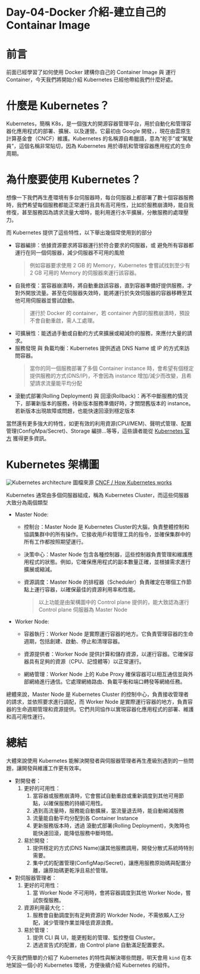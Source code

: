 # Day-04-Docker 介紹-建立自己的 Containar Image

# 前言
前面已經學習了如何使用 Docker 建構你自己的 Container Image 與 運行 Container，今天我們將開始介紹 Kubernetes 已經他帶給我們什麼好處。

# 什麼是 Kubernetes？
Kubernetes，簡稱 K8s，是一個強大的開源容器管理平台，用於自動化和管理容器化應用程式的部署、擴展、以及運營。它最初由 Google 開發，，現在由雲原生計算基金會（CNCF）維護。Kubernetes 的名稱源自希臘語，意為“舵手”或“駕駛員”，這個名稱非常貼切，因為 Kubernetes 用於導航和管理容器應用程式的生命周期。

# 為什麼要使用 Kubernetes？
想像一下我們再生產環境有多台伺服器時，每台伺服器上都部署了數十個容器服務時，我們希望每個服務都能正常運行且具有高可用性，比如於服務崩潰時，能自我修復，甚至服務因為請求流量大增時，能利用進行水平擴展，分散服務的處理壓力。

而 Kubernetes 提供了這些特性，以下舉出幾個常使用到的部分
- 容器編排：依據資源要求將容器運行於符合要求的伺服器，或 避免所有容器都運行在同一個伺服器，減少伺服器不可用的風險
    > 例如容器要求使用  2 GB 的 Memory，Kubernetes 會嘗試找到至少有 2 GB 可用的 Memory 的伺服器來運行該容器。
- 自我修復：當容器崩潰時，將自動重啟該容器，直到容器準備好提供服務，才對外開放流量。甚至在伺服器失效時，能將運行於失效伺服器的容器移轉至其他可用伺服器並嘗試啟動。
    > 運行於 Docker 的 container，若 container 內部的服務崩潰時，預設不會自動重啟，需人工處理。
- 可擴展性：能透過手動或自動的方式來擴展或縮減你的服務，來應付大量的請求。
- 服務發現 與 負載均衡：Kubernetes 提供透過 DNS Name 或 IP 的方式來訪問容器。
    > 當你的同一個服務部署了多個 Container instance 時，會希望有個穩定提供服務的方式(DNS/IP)，不會因為 instance 增加/減少而改變，且希望請求流量能平均分配
- 滾動式部署(Rolling Deployment) 與 回滾(Rollback)：再不中斷服務的情況下，部署新版本的服務，待新版本服務準備好時，才關閉舊版本的 instance。若新版本出現故障或問題，也能快速回滾到穩定版本

當然還有更多強大的特性，如更有效的利用資源(CPU/MEM)、聲明式管理、配置管理(ConfigMpa/Secret)、Storage 編排...等等，這些讀者能從 [Kubernetes 官方](https://kubernetes.io/) 獲得更多資訊。

# Kubernetes 架構圖
![Kubernetes architecture](https://www.cncf.io/wp-content/uploads/2020/09/Kubernetes-architecture-diagram-1-1-1024x698.png)
圖檔來源 [CNCF / How Kubernetes works](https://www.cncf.io/blog/2019/08/19/how-kubernetes-works/)

Kubernetes 通常由多個伺服器組成，稱為 Kubernetes Cluster，而這些伺服器大致分為兩個類型
- Master Node: 
  - 控制台：Master Node 是 Kubernetes Cluster的大腦，負責整體控制和協調集群中的所有操作。它接收用戶和管理工具的指令，並確保集群中的所有工作都按照期望運行。

  - 決策中心：Master Node 包含各種控制器，這些控制器負責管理和維護應用程式的狀態。例如，它確保應用程式的副本數量正確，並根據需求進行擴展或縮減。

  - 資源調度：Master Node 的排程器（Scheduler）負責確定在哪個工作節點上運行容器，以確保最佳的資源利用率和性能。
    > 以上功能是由架構圖中的 Control plane 提供的，能大致認為運行 Control plane 伺服器為 Master Node
- Worker Node:
  - 容器執行：Worker Node 是實際運行容器的地方。它負責管理容器的生命週期，包括創建、啟動、停止和清理容器。

  - 資源提供者：Worker Node 提供計算和儲存資源，以運行容器。它確保容器具有足夠的資源（CPU、記憶體等）以正常運行。

  - 網絡管理：Worker Node 上的 Kube Proxy 確保容器可以相互通信並與外部網絡進行通信。它處理網絡路由、負載平衡和端口轉發等網絡任務。

總體來說，Master Node 是 Kubernetes Cluster 的控制中心，負責接收管理者的請求，並依照要求進行調配，而 Worker Node 是實際運行容器的地方，負責容器的生命週期管理和資源提供。它們共同協作以實現容器化應用程式的部署、維護和高可用性運行。

# 總結
大體來說使用 Kubernetes 能解決開發者與伺服器管理者再生產級別遇到的一些問題，讓開發與維護工作更有效率。
- 對開發者：    
    1. 更好的可用性：
       1. 當容器或服務崩潰時，它會嘗試自動重啟或重新調度到其他可用節點，以確保服務的持續可用性。
       2. 遇到高流量時，服務能自動擴展，當流量退去時，能自動縮減服務
       3. 流量能自動平均分配到各 Container Instance
       4. 更新服務版本時，透過 滾動式部署(Rolling Deployment)，失敗時也能快速回滾，能降低服務中斷時間。
    2. 易於開發：
       1. 提供穩定的方式(DNS Name)讓其他服務調用，開發分散式系統時特別需要。
       2. 集中式的配置管理(ConfigMap/Secret)，讓應用服務原始碼與配置分離，讓原始碼更乾淨且易於管理。
- 對伺服器管理者：
    1. 更好的可用性：
       1. 當 Worker Node 不可用時，會將容器調度到其他 Worker Node，嘗試恢復服務。
    2. 資源利用最大化：
       1. 服務會自動調度到有足夠資源的 Workder Node，不需依賴人工分配，減少管理作業並降低資源浪費。
    3. 易於管理：
       1. 提供 CLI 與 UI，能更輕鬆的管理、監控整個 Cluster。
       2. 透過宣告式的配置，由 Control plane 自動滿足配置要求。

今天我們簡單的介紹了 Kubernetes 的特性與解決哪些問題，明天會用 `kind` 在本地架設一個小的 Kubernetes 環境，方便後續介紹 Kubernetes 的組件。